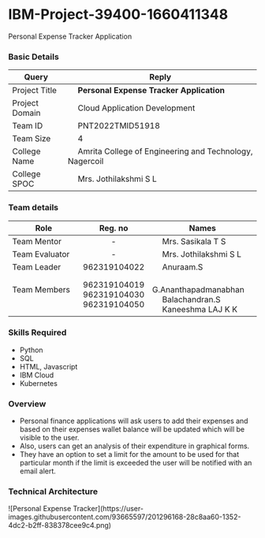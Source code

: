 # IBM-Project-39400-1660411348
Personal Expense Tracker Application


<h3>Basic Details</h3>

| Query | Reply |
| --- | --- |
| Project Title | &emsp; <b>Personal Expense Tracker Application</b> &emsp; |
| Project Domain | &emsp; Cloud Application Development &emsp; |
| Team ID | &emsp; PNT2022TMID51918 &emsp; |
| Team Size | &emsp; 4 &emsp; |
| College Name | &emsp; Amrita College of Engineering and Technology, Nagercoil &emsp; |
| College SPOC | &emsp; Mrs. Jothilakshmi S L |

<h3>Team details</h3>

| Role | Reg. no | Names |
| --- | :---: | --- |
| Team Mentor | - | &emsp; Mrs. Sasikala T S |
| Team Evaluator | - | &emsp;  Mrs. Jothilakshmi S L|
| Team Leader | 962319104022 | &emsp; Anuraam.S &emsp; &emsp; |
| Team Members &emsp; | 962319104019 <br/> 962319104030 <br/> 962319104050 | &emsp; G.Ananthapadmanabhan <br/> &emsp; Balachandran.S  <br/>&emsp; Kaneeshma LAJ K K |

<h3>Skills Required</h3>

* Python
* SQL
* HTML, Javascript
* IBM Cloud
* Kubernetes


<h3>Overview</h3>

* Personal finance applications will ask users to add their expenses and based on their expenses wallet balance will be updated which will be visible to the user. 
* Also, users can get an analysis of their expenditure in graphical forms.  
*  They have an option to set a limit for the amount to be used for that particular month if the limit is exceeded the user will be notified with an email alert.  


<h3> Technical Architecture </h3>
![Personal Expense Tracker](https://user-images.githubusercontent.com/93665597/201296168-28c8aa60-1352-4dc2-b2ff-838378cee9c4.png)





